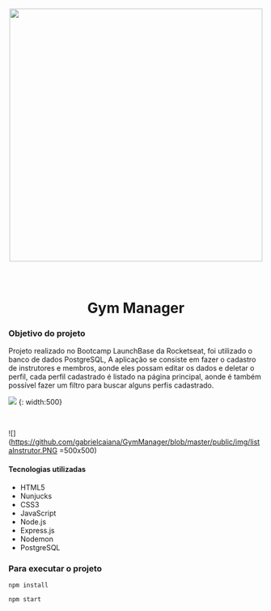 <h1 align="center">
<img width="500px" src="https://camo.githubusercontent.com/268b1344409fac98c4eeda520482b6910c4ddcba/68747470733a2f2f73746f726167652e676f6f676c65617069732e636f6d2f676f6c64656e2d77696e642f626f6f7463616d702d6c61756e6368626173652f6c6f676f2e706e67">
</h1>

<br>

<h1 align="center">Gym Manager</h1>

### Objetivo do projeto

Projeto realizado no Bootcamp LaunchBase da Rocketseat, foi utilizado o banco de dados PostgreSQL, A aplicação se consiste em fazer o cadastro de instrutores
e membros, aonde eles possam editar os dados e deletar o perfil, cada perfil cadastrado é listado na página principal, aonde é também possível fazer um
filtro para buscar alguns perfis cadastrado.

![](https://github.com/gabrielcaiana/GymManager/blob/master/public/img/CadastrarInstrutor.PNG) {: width:500}

<br>

![](https://github.com/gabrielcaiana/GymManager/blob/master/public/img/listaInstrutor.PNG =500x500)

#### Tecnologias utilizadas

- HTML5
- Nunjucks
- CSS3
- JavaScript
- Node.js
- Express.js
- Nodemon
- PostgreSQL 

### Para executar o projeto

```
npm install
```

```
npm start
```

